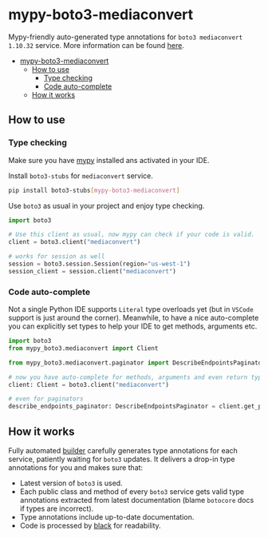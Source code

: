 # mypy-boto3-mediaconvert

Mypy-friendly auto-generated type annotations for `boto3 mediaconvert 1.10.32` service.
More information can be found [here](https://github.com/vemel/mypy_boto3).

- [mypy-boto3-mediaconvert](#mypy-boto3-mediaconvert)
  - [How to use](#how-to-use)
    - [Type checking](#type-checking)
    - [Code auto-complete](#code-auto-complete)
  - [How it works](#how-it-works)

## How to use

### Type checking

Make sure you have [mypy](https://github.com/python/mypy) installed ans activated in your IDE.

Install `boto3-stubs` for `mediaconvert` service.

```bash
pip install boto3-stubs[mypy-boto3-mediaconvert]
```

Use `boto3` as usual in your project and enjoy type checking.

```python
import boto3

# Use this client as usual, now mypy can check if your code is valid.
client = boto3.client("mediaconvert")

# works for session as well
session = boto3.session.Session(region="us-west-1")
session_client = session.client("mediaconvert")

```

### Code auto-complete

Not a single Python IDE supports `Literal` type overloads yet (but in `VSCode` support is just around the corner).
Meanwhile, to have a nice auto-complete you can explicitly set types to help your IDE to get methods, arguments etc.

```python
import boto3
from mypy_boto3.mediaconvert import Client

from mypy_boto3.mediaconvert.paginator import DescribeEndpointsPaginator

# now you have auto-complete for methods, arguments and even return types
client: Client = boto3.client("mediaconvert")

# even for paginators
describe_endpoints_paginator: DescribeEndpointsPaginator = client.get_paginator("describe_endpoints")
```

## How it works

Fully automated [builder](https://github.com/vemel/mypy_boto3) carefully generates
type annotations for each service, patiently waiting for `boto3` updates. It delivers
a drop-in type annotations for you and makes sure that:

- Latest version of `boto3` is used.
- Each public class and method of every `boto3` service gets valid type annotations
  extracted from latest documentation (blame `botocore` docs if types are incorrect).
- Type annotations include up-to-date documentation.
- Code is processed by [black](https://github.com/psf/black) for readability.